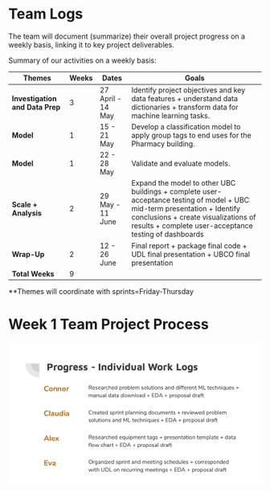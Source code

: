 # Team Logs

The team will document (summarize) their overall project progress on a weekly basis, linking it to key project deliverables. 

Summary of our activities on a weekly basis:

| Themes | Weeks | Dates  | Goals  |
| ------------- | ------------- | ------------- | -----------| 
|**Investigation and Data Prep**|3|27 April - 14 May| Identify project objectives and key data features + understand data dictionaries + transform data for machine learning tasks.|
|**Model**|1|15 - 21 May|Develop a classification model to apply group tags to end uses for the Pharmacy building.|
|**Model**|1|22 - 28 May|Validate and evaluate models.|
|**Scale + Analysis**|2|29 May - 11 June|Expand the model to other UBC buildings + complete user-acceptance testing of model + UBC mid-term presentation + Identify conclusions + create visualizations of results + complete user-acceptance testing of dashboards|
|**Wrap-Up**|2|12 - 26 June|Final report + package final code + UDL final presentation + UBCO final presentation|
|**Total Weeks**|9|||

**Themes will coordinate with sprints=Friday-Thursday

# Week 1 Team Project Process
![](week1_team.png)
